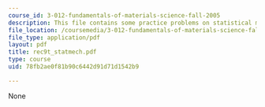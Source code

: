 ```yaml
---
course_id: 3-012-fundamentals-of-materials-science-fall-2005
description: This file contains some practice problems on statistical mechanics.
file_location: /coursemedia/3-012-fundamentals-of-materials-science-fall-2005/78fb2ae0f81b90c6442d91d71d1542b9_rec9t_statmech.pdf
file_type: application/pdf
layout: pdf
title: rec9t_statmech.pdf
type: course
uid: 78fb2ae0f81b90c6442d91d71d1542b9

---
```

None